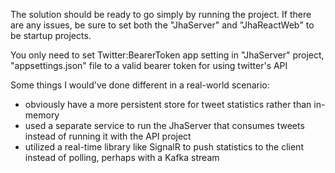 The solution should be ready to go simply by running the project. If there are any issues, be sure to set both the "JhaServer" and "JhaReactWeb" to be startup projects.

You only need to set Twitter:BearerToken app setting in "JhaServer" project, "appsettings.json" file to a valid bearer token for using twitter's API


Some things I would've done different in a real-world scenario:

* obviously have a more persistent store for tweet statistics rather than in-memory
* used a separate service to run the JhaServer that consumes tweets instead of running it with the API project
* utilized a real-time library like SignalR to push statistics to the client instead of polling, perhaps with a Kafka stream
